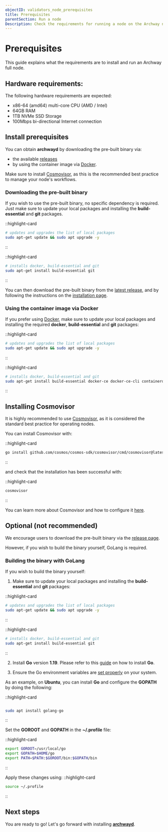 ```yaml
---
objectID: validators_node_prerequisites
title: Prerequisites
parentSection: Run a node
Description: Check the requirements for running a node on the Archway network
---
```


# Prerequisites

This guide explains what the requirements are to install and run an Archway full node.


## Hardware requirements:

The following hardware requirements are expected:

- x86-64 (amd64) multi-core CPU (AMD / Intel)
- 64GB RAM
- 1TB NVMe SSD Storage
- 100Mbps bi-directional Internet connection

## Install prerequisites

You can obtain **archwayd** by downloading the pre-built binary via:
- the available <a href="https://github.com/archway-network/archway/releases" target="_blank">releases</a> 
- by using the container image via <a href="https://docs.docker.com/get-docker/" target="_blank">Docker</a>.

Make sure to install [Cosmovisor](#installing-cosmovisor), as this is the recommended best practice to manage your node's workflows.

<!--- Building the binary by using <a href="https://go.dev" target="_blank">GoLang</a> -->
### Downloading the pre-built binary

If you wish to use the pre-built binary, no specific dependency is required. 
Just make sure to update your local packages and installing the **build-essential** and **git** packages.

::highlight-card
```bash
# updates and upgrades the list of local packages
sudo apt-get update && sudo apt upgrade -y
```
::

::highlight-card
```bash
# installs docker, build-essential and git
sudo apt-get install build-essential git
```
::



You can then download the pre-built binary from the <a href="https://github.com/archway-network/archway/releases" target="_blank">latest release</a>, and by following the instructions on the [installation page](/validators/running-a-node/install). 

### Using the container image via Docker

If you prefer using <a href="https://docs.docker.com/get-docker/" target="_blank">Docker</a>, make sure to update your local packages and installing the required **docker**, **build-essential** and **git** packages:

::highlight-card
```bash
# updates and upgrades the list of local packages
sudo apt-get update && sudo apt upgrade -y
```
::


::highlight-card
```bash
# installs docker, build-essential and git
sudo apt-get install build-essential docker-ce docker-ce-cli containerd.io docker-compose-plugin git
```
::

## Installing Cosmovisor

It is highly recommended to use [Cosmovisor](/validators/running-a-node/cosmovisor), as it is considered the standard best practice for operating nodes.

You can install Cosmovisor with:

::highlight-card

```bash
go install github.com/cosmos/cosmos-sdk/cosmovisor/cmd/cosmovisor@latest
```

::

and check that the installation has been successful with:

::highlight-card

```bash
cosmovisor
```

::

You can learn more about Cosmovisor and how to configure it [here](/validators/running-a-node/cosmovisor).

## Optional (not recommended)

We encourage users to download the pre-built binary via the <a href='https://github.com/archway-network/archway/releases/tag/$$archwayVersion$$' target='_blank'>release page</a>.

However, if you wish to build the binary yourself, GoLang is required.


### Building the binary with GoLang

If you wish to build the binary yourself:
1) Make sure to update your local packages and installing the **build-essential** and **git** packages:

::highlight-card
```bash
# updates and upgrades the list of local packages
sudo apt-get update && sudo apt upgrade -y
```
::

::highlight-card
```bash
# installs docker, build-essential and git
sudo apt-get install build-essential git
```
::


2) Install **Go** version **1.19**. Please refer to this <a href='https://golang.org/doc/install' target='_blank'>guide</a> on how to install **Go**. 

3) Ensure the Go environment variables are <a href="https://golang.org/doc/gopath_code#GOPATH" target="_blank">set properly</a> on your system.

As an example, on **Ubuntu**, you can install **Go** and configure the **GOPATH** by doing the following:

::highlight-card

```bash

sudo apt install golang-go
```

::

Set the **GOROOT** and **GOPATH** in the **~/.profile** file:


::highlight-card

```bash
export GOROOT=/usr/local/go
export GOPATH=$HOME/go
export PATH=$PATH:$GOROOT/bin:$GOPATH/bin
```

::

Apply these changes using:
::highlight-card
```bash
source ~/.profile
```
::




## Next steps
You are ready to go! Let's go forward with installing [**archwayd**](2.install.md).

